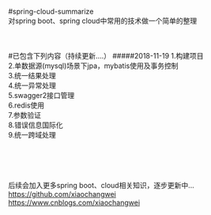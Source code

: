 #spring-cloud-summarize
<br/>
对spring boot、spring cloud中常用的技术做一个简单的整理
<br/><br/><br/><br/>
#已包含下列内容（持续更新....）
#####2018-11-19 
1.构建项目<br/>
2.单数据源(mysql)场景下jpa，mybatis使用及事务控制<br/>
3.统一结果处理<br/>
4.统一异常处理<br/>
5.swagger2接口管理<br/>
6.redis使用<br/>
7.参数验证<br/>
8.错误信息国际化<br/>
9.统一跨域处理<br/>


<br/><br/><br/><br/>
后续会加入更多spring boot、cloud相关知识，逐步更新中...
<br/>https://github.com/xiaochangwei
<br/>https://www.cnblogs.com/xiaochangwei
